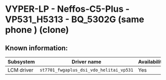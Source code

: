 # VYPER-LP - Neffos-C5-Plus - VP531_H5313 - BQ_5302G   (same phone ) (clone)

## Known information:
| Subsystem | Driver name | Availability | Working |
|-----------|-------------|--------------|---------|
| LCM driver | `st7701_fwgaplus_dsi_vdo_helitai_vp531` | Yes | NO |
